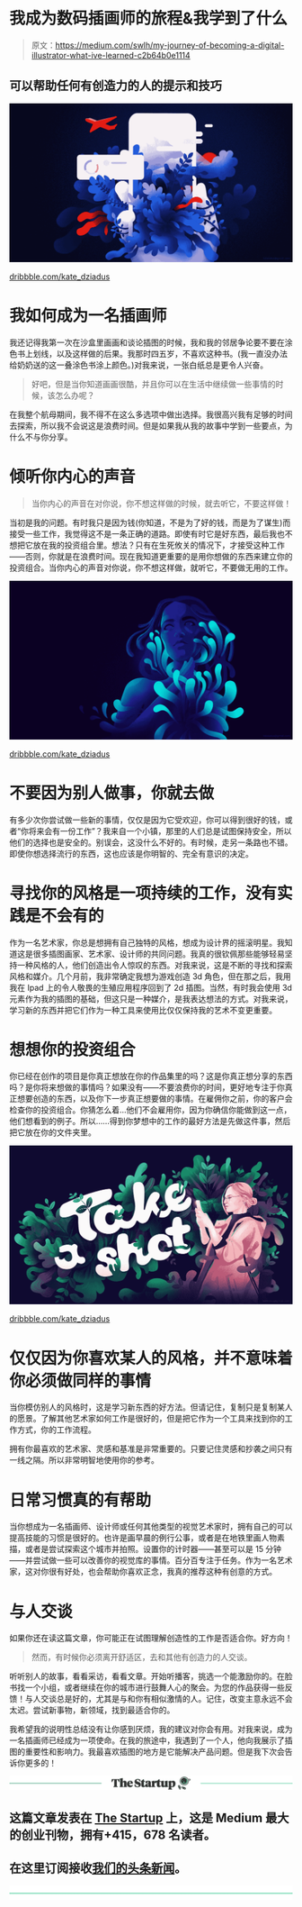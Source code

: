 # 我成为数码插画师的旅程&我学到了什么

> 原文：<https://medium.com/swlh/my-journey-of-becoming-a-digital-illustrator-what-ive-learned-c2b64b0e1114>

## 可以帮助任何有创造力的人的提示和技巧

![](img/045cbd1bae7736b83c8d1b9397dd7463.png)

[dribbble.com/kate_dziadus](https://dribbble.com/kate_dziadus)

# 我如何成为一名插画师

我还记得我第一次在沙盒里画画和谈论插图的时候，我和我的邻居争论要不要在涂色书上划线，以及这样做的后果。我那时四五岁，不喜欢这种书。(我一直没办法给奶奶送的这一叠涂色书涂上颜色。)对我来说，一张白纸总是更令人兴奋。

> 好吧，但是当你知道画画很酷，并且你可以在生活中继续做一些事情的时候，该怎么办呢？

在我整个航母期间，我不得不在这么多选项中做出选择。我很高兴我有足够的时间去探索，所以我不会说这是浪费时间。但是如果我从我的故事中学到一些要点，为什么不与你分享。

# 倾听你内心的声音

> 当你内心的声音在对你说，你不想这样做的时候，就去听它，不要这样做！

当初是我的问题。有时我只是因为钱(你知道，不是为了好的钱，而是为了谋生)而接受一些工作，我觉得这不是一条正确的道路。即使有时它是好东西，最后我也不想把它放在我的投资组合里。想法？只有在生死攸关的情况下，才接受这种工作——否则，你就是在浪费时间。现在我知道更重要的是用你想做的东西来建立你的投资组合。当你内心的声音对你说，你不想这样做，就听它，不要做无用的工作。

![](img/84ffba9817d41491bb8900b1b36a2d7a.png)

[dribbble.com/kate_dziadus](https://dribbble.com/kate_dziadus)

# 不要因为别人做事，你就去做

有多少次你尝试做一些新的事情，仅仅是因为它受欢迎，你可以得到很好的钱，或者“你将来会有一份工作”？我来自一个小镇，那里的人们总是试图保持安全，所以他们的选择也是安全的。别误会，这没什么不好的。有时候，走另一条路也不错。即使你想选择流行的东西，这也应该是你明智的、完全有意识的决定。

# 寻找你的风格是一项持续的工作，没有实践是不会有的

作为一名艺术家，你总是想拥有自己独特的风格，想成为设计界的摇滚明星。我知道这是很多插图画家、艺术家、设计师的共同问题。我真的很钦佩那些能够轻易坚持一种风格的人，他们创造出令人惊叹的东西。对我来说，这是不断的寻找和探索风格和媒介。几个月前，我非常确定我想为游戏创造 3d 角色，但在那之后，我用我在 Ipad 上的令人敬畏的生殖应用程序回到了 2d 插图。当然，有时我会使用 3d 元素作为我的插图的基础，但这只是一种媒介，是我表达想法的方式。对我来说，学习新的东西并把它们作为一种工具来使用比仅仅保持我的艺术不变更重要。

# 想想你的投资组合

你已经在创作的项目是你真正想放在你的作品集里的吗？这是你真正想分享的东西吗？是你将来想做的事情吗？如果没有——不要浪费你的时间，更好地专注于你真正想要创造的东西，以及你下一步真正想要做的事情。在雇佣你之前，你的客户会检查你的投资组合。你猜怎么着…他们不会雇用你，因为你确信你能做到这一点，他们想看到的例子。所以……得到你梦想中的工作的最好方法是先做这件事，然后把它放在你的文件夹里。

![](img/6e2b656fc3c6b9a950fecae586c17107.png)

[dribbble.com/kate_dziadus](https://dribbble.com/kate_dziadus)

# 仅仅因为你喜欢某人的风格，并不意味着你必须做同样的事情

当你模仿别人的风格时，这是学习新东西的好方法。但请记住，复制只是复制某人的愿景。了解其他艺术家如何工作是很好的，但是把它作为一个工具来找到你的工作方式，你的工作流程。

拥有你最喜欢的艺术家、灵感和基准是非常重要的。只要记住灵感和抄袭之间只有一线之隔。所以非常明智地使用你的参考。

# 日常习惯真的有帮助

当你想成为一名插画师、设计师或任何其他类型的视觉艺术家时，拥有自己的可以提高技能的习惯是很好的。也许是画早晨的例行公事，或者是在地铁里画人物素描，或者是尝试探索这个城市并拍照。设置你的计时器——甚至可以是 15 分钟——并尝试做一些可以改善你的视觉库的事情。百分百专注于任务。作为一名艺术家，这对你很有好处，也会帮助你喜欢正念，我真的推荐这种有创意的方式。

# 与人交谈

如果你还在读这篇文章，你可能正在试图理解创造性的工作是否适合你。好方向！

> 然而，有时候你必须离开舒适区，去和其他有创造力的人交谈。

听听别人的故事，看看采访，看看文章。开始听播客，挑选一个能激励你的。在脸书找一个小组，或者继续在你的城市进行鼓舞人心的聚会。为您的作品获得一些反馈！与人交谈总是好的，尤其是与和你有相似激情的人。记住，改变主意永远不会太迟。尝试新事物，新领域，找到最适合你的。

我希望我的说明性总结没有让你感到厌烦，我的建议对你会有用。对我来说，成为一名插画师已经成为一项使命。在我的旅途中，我遇到了一个人，他向我展示了插图的重要性和影响力。我最喜欢插图的地方是它能解决产品问题。但是我下次会告诉你更多的！

[![](img/308a8d84fb9b2fab43d66c117fcc4bb4.png)](https://medium.com/swlh)

## 这篇文章发表在 [The Startup](https://medium.com/swlh) 上，这是 Medium 最大的创业刊物，拥有+415，678 名读者。

## 在这里订阅接收[我们的头条新闻](http://growthsupply.com/the-startup-newsletter/)。

[![](img/b0164736ea17a63403e660de5dedf91a.png)](https://medium.com/swlh)